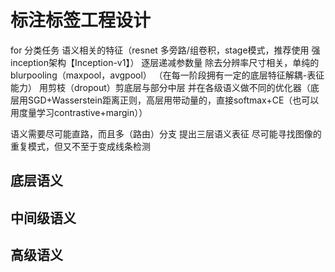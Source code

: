 # 标注标签工程设计

for 分类任务
语义相关的特征（resnet 多旁路/组卷积，stage模式，推荐使用 强inception架构【Inception-v1】）
逐层递减参数量
除去分辨率尺寸相关，单纯的blurpooling（maxpool，avgpool）
（在每一阶段拥有一定的底层特征解耦-表征能力）
用剪枝（dropout）剪底层与部分中层
并在各级语义做不同的优化器（底层用SGD+Wasserstein距离正则，高层用带动量的，直接softmax+CE（也可以用度量学习contrastive+margin））

语义需要尽可能直路，而且多（路由）分支
提出三层语义表征
尽可能寻找图像的重复模式，但又不至于变成线条检测

## 底层语义

## 中间级语义

## 高级语义



